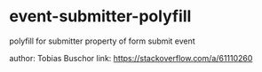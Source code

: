 # event-submitter-polyfill

polyfill for submitter property of form submit event

author: Tobias Buschor
link: https://stackoverflow.com/a/61110260